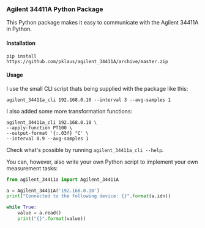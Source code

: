 
### Agilent 34411A Python Package

This Python package makes it easy to communicate with the Agilent 34411A in Python.

#### Installation

    pip install https://github.com/pklaus/agilent_34411A/archive/master.zip

#### Usage

I use the small CLI script thats being supplied with the package like this:

    agilent_34411a_cli 192.168.0.10 --interval 3 --avg-samples 1

I also added some more transformation functions:

    agilent_34411a_cli 192.168.0.10 \
    --apply-function PT100 \
    --output-format '{:.03f} °C' \
    --interval 0.9 --avg-samples 1

Check what's possible by running `agilent_34411a_cli --help`.

You can, however, also write your own Python script to implement your own measurement tasks:

```python
from agilent_34411a import Agilent_34411A

a = Agilent_34411A('192.168.0.10')
print("Connected to the following device: {}".format(a.idn))

while True:
    value = a.read()
    print("{}".format(value))
```
